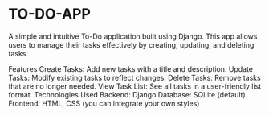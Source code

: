 # TO-DO-APP
A simple and intuitive To-Do application built using Django. This app allows users to manage their tasks effectively by creating, updating, and deleting tasks

Features
Create Tasks: Add new tasks with a title and description.
Update Tasks: Modify existing tasks to reflect changes.
Delete Tasks: Remove tasks that are no longer needed.
View Task List: See all tasks in a user-friendly list format.
Technologies Used
Backend: Django
Database: SQLite (default)
Frontend: HTML, CSS (you can integrate your own styles)
